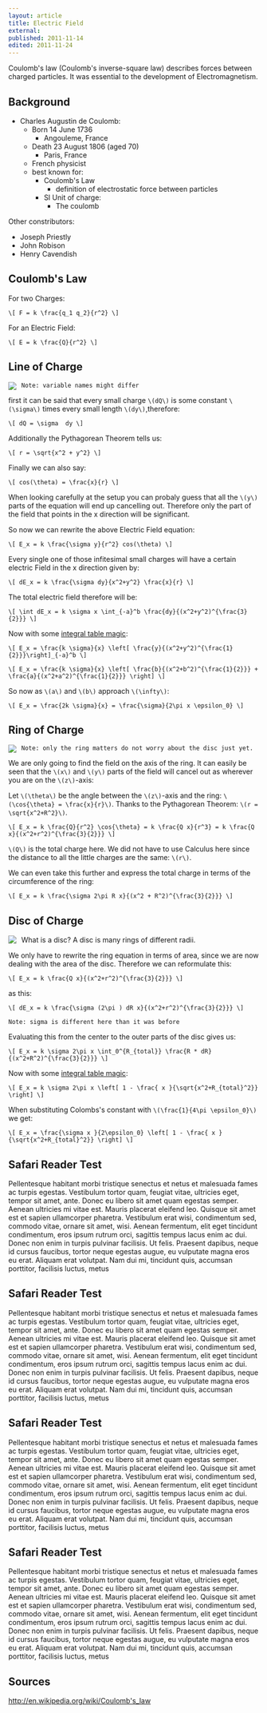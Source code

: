 ```yaml
---
layout: article
title: Electric Field
external:
published: 2011-11-14
edited: 2011-11-24
---
```


Coulomb's law (Coulomb's inverse-square law) describes forces between charged particles. It was essential to the development of Electromagnetism.

## Background

* Charles Augustin de Coulomb:
  * Born 14 June 1736
    * Angouleme, France
  * Death 23 August 1806 (aged 70)
    * Paris, France
  * French physicist
  * best known for:
    * Coulomb's Law
      * definition of electrostatic force between particles
    * SI Unit of charge: 
      * The coulomb

Other constributors:

* Joseph Priestly
* John Robison
* Henry Cavendish

## Coulomb's Law

For two Charges:

`\[
F = k \frac{q_1 q_2}{r^2}
\]`

For an Electric Field:

`\[
E = k \frac{Q}{r^2}
\]`

## Line of Charge

<img src="http://s3.amazonaws.com/answer-board-image/4b20ac70-f985-442e-86b7-8ca88f51f497.png" align="left" style="margin-right: 10px"/>

    Note: variable names might differ

first it can be said that every small charge `\(dQ\)` is some constant `\(\sigma\)` times every small length `\(dy\)`,therefore:

`\[
dQ = \sigma  dy
\]`

Additionally the Pythagorean Theorem tells us:

`\[
r = \sqrt{x^2 + y^2}
\]`

Finally we can also say:

`\[
cos(\theta) = \frac{x}{r}
\]`

When looking carefully at the setup you can probaly guess that all the `\(y\)` parts of the equation will end up cancelling out. Therefore only the part of the field that points in the x direction will be significant.

So now we can rewrite the above Electric Field equation:

`\[
E_x = k \frac{\sigma y}{r^2} cos(\theta)
\]`

Every single one of those infitesimal small charges will have a certain electric Field in the x direction given by:

`\[
dE_x = k \frac{\sigma dy}{x^2+y^2} \frac{x}{r}
\]`

The total electric field therefore will be:

`\[
\int dE_x = k \sigma x \int_{-a}^b \frac{dy}{(x^2+y^2)^{\frac{3}{2}}}
\]`

Now with some [integral table magic](http://integral-table.com/):

`\[
E_x = \frac{k \sigma}{x} \left[ \frac{y}{(x^2+y^2)^{\frac{1}{2}}}\right]_{-a}^b
\]`

`\[
E_x = \frac{k \sigma}{x} \left[ \frac{b}{(x^2+b^2)^{\frac{1}{2}}} + \frac{a}{(x^2+a^2)^{\frac{1}{2}}} \right]
\]`

So now as `\(a\)` and `\(b\)` approach `\(\infty\)`:

`\[
E_x = \frac{2k \sigma}{x} = \frac{\sigma}{2\pi x \epsilon_0}
\]`

## Ring of Charge

<img src="http://www.ic.sunysb.edu/Class/phy141md/lib/exe/fetch.php?media=phy142:lectures:ringofchargepotential.png" align="left" style="margin-right: 10px"/>

    Note: only the ring matters do not worry about the disc just yet.

We are only going to find the field on the axis of the ring. 
It can easily be seen that the `\(x\)` and `\(y\)` parts of the field will cancel out as wherever you are on the `\(z\)`-axis:

Let `\(\theta\)` be the angle between the `\(z\)`-axis and the ring: `\(\cos{\theta} = \frac{x}{r}\)`.
Thanks to the Pythagorean Theorem: `\(r = \sqrt{x^2+R^2}\)`.

`\[
E_x = k \frac{Q}{r^2} \cos{\theta} = k \frac{Q x}{r^3} = k \frac{Q x}{(x^2+r^2)^{\frac{3}{2}}}
\]`

`\(Q\)` is the total charge here. We did not have to use Calculus here since the distance to all the little charges are the same: `\(r\)`.

We can even take this further and express the total charge in terms of the circumference of the ring:

`\[
E_x = k \frac{\sigma 2\pi R x}{(x^2 + R^2)^{\frac{3}{2}}}
\]`

## Disc of Charge

<img src="http://www.ux1.eiu.edu/~cfadd/1360/25ElPot/25Images/Fig25.13.jpg" align="left" style="margin-right: 10px"/>

What is a disc? A disc is many rings of different radii.

We only have to rewrite the ring equation in terms of area, since we are now dealing with the area of the disc.
Therefore we can reformulate this:

`\[
E_x = k \frac{Q x}{(x^2+r^2)^{\frac{3}{2}}}
\]`

as this:

`\[
dE_x = k \frac{\sigma (2\pi ) dR x}{(x^2+r^2)^{\frac{3}{2}}}
\]`

    Note: sigma is different here than it was before
Evaluating this from the center to the outer parts of the disc gives us:

`\[
E_x = k \sigma 2\pi x \int_0^{R_{total}} \frac{R * dR}{(x^2+R^2)^{\frac{3}{2}}}
\]`

Now with some [integral table magic](http://integral-table.com/):

`\[
E_x = k \sigma 2\pi x \left[ 1 - \frac{ x }{\sqrt{x^2+R_{total}^2}} \right]
\]`

When substituting Colombs's constant with `\(\frac{1}{4\pi \epsilon_0}\)` we get:

`\[
E_x = \frac{\sigma x }{2\epsilon_0} \left[ 1 - \frac{ x }{\sqrt{x^2+R_{total}^2}} \right]
\]`

## Safari Reader Test

Pellentesque habitant morbi tristique senectus et netus et malesuada fames ac turpis egestas. Vestibulum tortor quam, feugiat vitae, ultricies eget, tempor sit amet, ante. Donec eu libero sit amet quam egestas semper. Aenean ultricies mi vitae est. Mauris placerat eleifend leo. Quisque sit amet est et sapien ullamcorper pharetra. Vestibulum erat wisi, condimentum sed, commodo vitae, ornare sit amet, wisi. Aenean fermentum, elit eget tincidunt condimentum, eros ipsum rutrum orci, sagittis tempus lacus enim ac dui. Donec non enim in turpis pulvinar facilisis. Ut felis. Praesent dapibus, neque id cursus faucibus, tortor neque egestas augue, eu vulputate magna eros eu erat. Aliquam erat volutpat. Nam dui mi, tincidunt quis, accumsan porttitor, facilisis luctus, metus

## Safari Reader Test

Pellentesque habitant morbi tristique senectus et netus et malesuada fames ac turpis egestas. Vestibulum tortor quam, feugiat vitae, ultricies eget, tempor sit amet, ante. Donec eu libero sit amet quam egestas semper. Aenean ultricies mi vitae est. Mauris placerat eleifend leo. Quisque sit amet est et sapien ullamcorper pharetra. Vestibulum erat wisi, condimentum sed, commodo vitae, ornare sit amet, wisi. Aenean fermentum, elit eget tincidunt condimentum, eros ipsum rutrum orci, sagittis tempus lacus enim ac dui. Donec non enim in turpis pulvinar facilisis. Ut felis. Praesent dapibus, neque id cursus faucibus, tortor neque egestas augue, eu vulputate magna eros eu erat. Aliquam erat volutpat. Nam dui mi, tincidunt quis, accumsan porttitor, facilisis luctus, metus

## Safari Reader Test

Pellentesque habitant morbi tristique senectus et netus et malesuada fames ac turpis egestas. Vestibulum tortor quam, feugiat vitae, ultricies eget, tempor sit amet, ante. Donec eu libero sit amet quam egestas semper. Aenean ultricies mi vitae est. Mauris placerat eleifend leo. Quisque sit amet est et sapien ullamcorper pharetra. Vestibulum erat wisi, condimentum sed, commodo vitae, ornare sit amet, wisi. Aenean fermentum, elit eget tincidunt condimentum, eros ipsum rutrum orci, sagittis tempus lacus enim ac dui. Donec non enim in turpis pulvinar facilisis. Ut felis. Praesent dapibus, neque id cursus faucibus, tortor neque egestas augue, eu vulputate magna eros eu erat. Aliquam erat volutpat. Nam dui mi, tincidunt quis, accumsan porttitor, facilisis luctus, metus

## Safari Reader Test

Pellentesque habitant morbi tristique senectus et netus et malesuada fames ac turpis egestas. Vestibulum tortor quam, feugiat vitae, ultricies eget, tempor sit amet, ante. Donec eu libero sit amet quam egestas semper. Aenean ultricies mi vitae est. Mauris placerat eleifend leo. Quisque sit amet est et sapien ullamcorper pharetra. Vestibulum erat wisi, condimentum sed, commodo vitae, ornare sit amet, wisi. Aenean fermentum, elit eget tincidunt condimentum, eros ipsum rutrum orci, sagittis tempus lacus enim ac dui. Donec non enim in turpis pulvinar facilisis. Ut felis. Praesent dapibus, neque id cursus faucibus, tortor neque egestas augue, eu vulputate magna eros eu erat. Aliquam erat volutpat. Nam dui mi, tincidunt quis, accumsan porttitor, facilisis luctus, metus

## Sources

http://en.wikipedia.org/wiki/Coulomb's_law